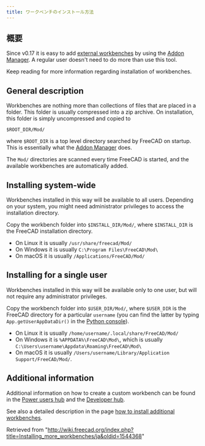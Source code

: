 ```yaml
---
title: ワークベンチのインストール方法
---
```

## 概要

Since v0.17 it is easy to add [external workbenches](/External_workbenches "External workbenches") by using the [Addon Manager](/Std_AddonMgr "Std AddonMgr"). A regular user doesn't need to do more than use this tool.

Keep reading for more information regarding installation of workbenches.

## General description

Workbenches are nothing more than collections of files that are placed in a folder. This folder is usually compressed into a zip archive. On installation, this folder is simply uncompressed and copied to

```
$ROOT_DIR/Mod/

```

where `$ROOT_DIR` is a top level directory searched by FreeCAD on startup. This is essentially what the [Addon Manager](/Std_AddonMgr "Std AddonMgr") does.

The `Mod/` directories are scanned every time FreeCAD is started, and the available workbenches are automatically added.

## Installing system-wide

Workbenches installed in this way will be available to all users. Depending on your system, you might need administrator privileges to access the installation directory.

Copy the workbench folder into `$INSTALL_DIR/Mod/`, where `$INSTALL_DIR` is the FreeCAD installation directory.

* On Linux it is usually `/usr/share/freecad/Mod/`
* On Windows it is usually `C:\Program Files\FreeCAD\Mod\`
* On macOS it is usually `/Applications/FreeCAD/Mod/`

## Installing for a single user

Workbenches installed in this way will be available only to one user, but will not require any administrator privileges.

Copy the workbench folder into `$USER_DIR/Mod/`, where `$USER_DIR` is the FreeCAD directory for a particular `username` (you can find the latter by typing `App.getUserAppDataDir()` in the [Python console](/Python_console "Python console")).

* On Linux it is usually `/home/username/.local/share/FreeCAD/Mod/`
* On Windows it is `%APPDATA%\FreeCAD\Mod\`, which is usually `C:\Users\username\Appdata\Roaming\FreeCAD\Mod\`
* On macOS it is usually `/Users/username/Library/Application Support/FreeCAD/Mod/`.

## Additional information

Additional information on how to create a custom workbench can be found in the [Power users hub](/Power_users_hub "Power users hub") and the [Developer hub](/Developer_hub "Developer hub").

See also a detailed description in the page [how to install additional workbenches](/How_to_install_additional_workbenches "How to install additional workbenches").

Retrieved from "<http://wiki.freecad.org/index.php?title=Installing_more_workbenches/ja&oldid=1544368>"